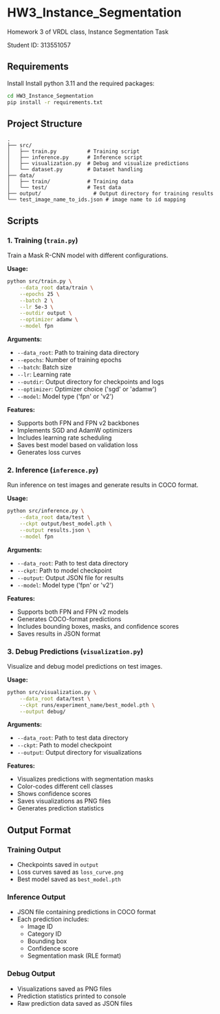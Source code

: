# HW3_Instance_Segmentation
Homework 3 of VRDL class, Instance Segmentation Task

Student ID: 313551057

## Requirements

Install Install python 3.11 and the required packages:
```bash
cd HW3_Instance_Segmentation
pip install -r requirements.txt
```

## Project Structure

```
.
├── src/
│   ├── train.py          # Training script
│   ├── inference.py      # Inference script
│   ├── visualization.py  # Debug and visualize predictions
│   └── dataset.py        # Dataset handling
├── data/
│   ├── train/            # Training data
│   └── test/             # Test data
├── output/                 # Output directory for training results
└── test_image_name_to_ids.json # image name to id mapping
```

## Scripts

### 1. Training (`train.py`)

Train a Mask R-CNN model with different configurations.

**Usage:**
```bash
python src/train.py \
    --data_root data/train \
    --epochs 25 \
    --batch 2 \
    --lr 5e-3 \
    --outdir output \
    --optimizer adamw \
    --model fpn
```

**Arguments:**
- `--data_root`: Path to training data directory
- `--epochs`: Number of training epochs
- `--batch`: Batch size
- `--lr`: Learning rate
- `--outdir`: Output directory for checkpoints and logs
- `--optimizer`: Optimizer choice ('sgd' or 'adamw')
- `--model`: Model type ('fpn' or 'v2')

**Features:**
- Supports both FPN and FPN v2 backbones
- Implements SGD and AdamW optimizers
- Includes learning rate scheduling
- Saves best model based on validation loss
- Generates loss curves

### 2. Inference (`inference.py`)

Run inference on test images and generate results in COCO format.

**Usage:**
```bash
python src/inference.py \
    --data_root data/test \
    --ckpt output/best_model.pth \
    --output results.json \
    --model fpn
```

**Arguments:**
- `--data_root`: Path to test data directory
- `--ckpt`: Path to model checkpoint
- `--output`: Output JSON file for results
- `--model`: Model type ('fpn' or 'v2')

**Features:**
- Supports both FPN and FPN v2 models
- Generates COCO-format predictions
- Includes bounding boxes, masks, and confidence scores
- Saves results in JSON format

### 3. Debug Predictions (`visualization.py`)

Visualize and debug model predictions on test images.

**Usage:**
```bash
python src/visualization.py \
    --data_root data/test \
    --ckpt runs/experiment_name/best_model.pth \
    --output debug/
```

**Arguments:**
- `--data_root`: Path to test data directory
- `--ckpt`: Path to model checkpoint
- `--output`: Output directory for visualizations

**Features:**
- Visualizes predictions with segmentation masks
- Color-codes different cell classes
- Shows confidence scores
- Saves visualizations as PNG files
- Generates prediction statistics


## Output Format

### Training Output
- Checkpoints saved in `output`
- Loss curves saved as `loss_curve.png`
- Best model saved as `best_model.pth`

### Inference Output
- JSON file containing predictions in COCO format
- Each prediction includes:
  - Image ID
  - Category ID
  - Bounding box
  - Confidence score
  - Segmentation mask (RLE format)

### Debug Output
- Visualizations saved as PNG files
- Prediction statistics printed to console
- Raw prediction data saved as JSON files 